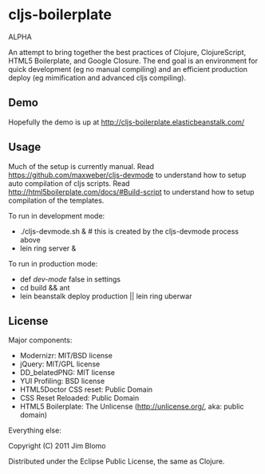 # cljs-boilerplate

ALPHA

An attempt to bring together the best practices of Clojure, ClojureScript, HTML5
Boilerplate, and Google Closure.  The end goal is an environment for quick
development (eg no manual compiling) and an efficient production deploy (eg
mimification and advanced cljs compiling).

## Demo

Hopefully the demo is up at http://cljs-boilerplate.elasticbeanstalk.com/

## Usage

Much of the setup is currently manual.  Read
https://github.com/maxweber/cljs-devmode to understand how to setup auto
compilation of cljs scripts.  Read
http://html5boilerplate.com/docs/#Build-script to understand how to setup
compilation of the templates.

To run in development mode:
* ./cljs-devmode.sh & # this is created by the cljs-devmode process above
* lein ring server &

To run in production mode:
* def *dev-mode* false in settings
* cd build && ant
* lein beanstalk deploy production || lein ring uberwar

## License

Major components:

* Modernizr: MIT/BSD license
* jQuery: MIT/GPL license
* DD_belatedPNG: MIT license
* YUI Profiling: BSD license
* HTML5Doctor CSS reset: Public Domain
* CSS Reset Reloaded: Public Domain
* HTML5 Boilerplate: The Unlicense (http://unlicense.org/, aka: public domain)

Everything else:

Copyright (C) 2011 Jim Blomo

Distributed under the Eclipse Public License, the same as Clojure.
